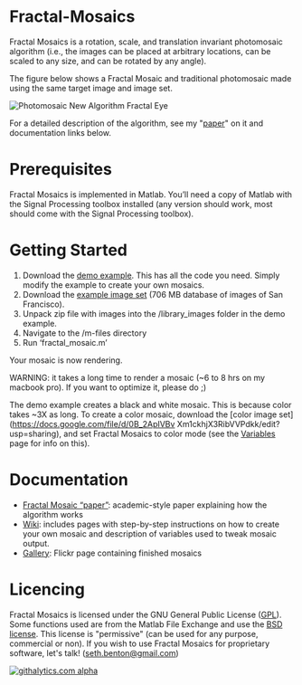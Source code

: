 Fractal-Mosaics
===============

Fractal Mosaics is a rotation, scale, and translation invariant photomosaic algorithm (i.e., the images can be placed at arbitrary locations, can be scaled to any size, and can be rotated by any angle).

The figure below shows a Fractal Mosaic and traditional photomosaic made using the same target image and image set.

![Photomosaic New Algorithm Fractal Eye](https://raw.github.com/s-ben/Fractal-Mosaics/gh-pages/images/fractal_trad_compare.png?login=s-ben&token=174f9368670265a272b500a411d902da)

For a detailed description of the algorithm, see my "[paper](http://s-ben.github.io/Fractal-Mosaics/)" on it and documentation links below.

# Prerequisites

Fractal Mosaics is implemented in Matlab.  You’ll need a copy of Matlab with the Signal Processing toolbox installed (any version should work, most should come with the Signal Processing toolbox).


# Getting Started

1.  Download the [demo example](https://github.com/s-ben/Fractal-Mosaics/blob/gh-pages/code/FractalMosaics_package.zip).  This has all the code you need.  Simply modify the example to create your own mosaics.
2.	Download the [example image set](https://docs.google.com/file/d/0B_2ApIVBvXm1RlFjTmVwUXRIcms/edit?usp=sharing) (706 MB database of images of San Francisco).
3.	Unpack zip file with images into the /library_images folder in the demo example.
4.	Navigate to the /m-files directory 
5.	Run ‘fractal_mosaic.m’ 

Your mosaic is now rendering.

WARNING:  it takes a long time to render a mosaic (~6 to 8 hrs on my macbook pro).  If you want to optimize it, please do ;)

The demo example creates a black and white mosaic.  This is because color takes ~3X as long.  To create a color mosaic, download the [color image set](https://docs.google.com/file/d/0B_2ApIVBv Xm1ckhjX3RibVVPdkk/edit?usp=sharing), and set Fractal Mosaics to color mode (see the [Variables](https://github.com/s-ben/Fractal-Mosaics/wiki/Variables) page for info on this).

# Documentation

* [Fractal Mosaic “paper”](http://s-ben.github.io/Fractal-Mosaics/):  academic-style paper explaining how the algorithm works
* [Wiki](https://github.com/s-ben/Fractal-Mosaics/wiki): includes pages with step-by-step instructions on how to create your own mosaic and description of variables used to tweak mosaic output.
* [Gallery](http://www.flickr.com/photos/travelingseth/sets/72157623789223762/):  Flickr page containing finished mosaics

# Licencing

Fractal Mosaics is licensed under the GNU General Public License ([GPL](http://www.gnu.org/licenses/gpl.txt)).  Some functions used are from the Matlab File Exchange and use the [BSD license](http://opensource.org/licenses/bsd-license.php).  This license is "permissive" (can be used for any purpose, commercial or non). If you wish to use Fractal Mosaics for proprietary software, let's talk! (seth.benton@gmail.com)


[![githalytics.com alpha](https://cruel-carlota.pagodabox.com/80d211511c492cf9dce9dd9841acf603 "githalytics.com")](http://githalytics.com/s-ben/Fractal-Mosaics)

